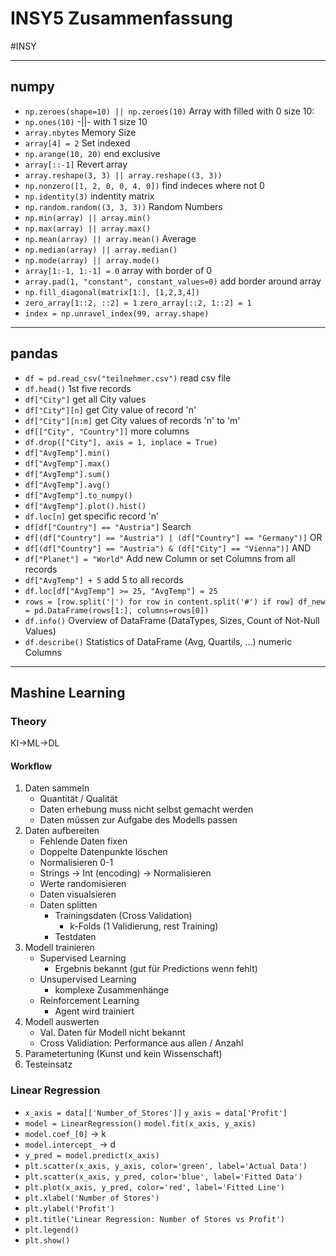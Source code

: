 # INSY5 Zusammenfassung
#INSY
___
## numpy
- ``np.zeroes(shape=10) || np.zeroes(10)`` Array with filled with 0 size 10:
- ``np.ones(10)`` -||- with 1 size 10
- ``array.nbytes`` Memory Size
- ``array[4] = 2`` Set indexed
- ``np.arange(10, 20)`` end exclusive
- ``array[::-1]`` Revert array
- ``array.reshape(3, 3) || array.reshape((3, 3))``
- ``np.nonzero([1, 2, 0, 0, 4, 0])`` find indeces where not 0
- ``np.identity(3)`` indentity matrix
- ``np.random.random((3, 3, 3))`` Random Numbers
- ``np.min(array) || array.min()``
- ``np.max(array) || array.max()``
- ``np.mean(array) || array.mean()`` Average 
- ``np.median(array) || array.median()`` 
- ``np.mode(array) || array.mode()``
- ``array[1:-1, 1:-1] = 0`` array with border of 0
- ``array.pad(1, "constant", constant_values=0)`` add border around array
- ``np.fill_diagonal(matrix[1:], [1,2,3,4])``
- ``zero_array[1::2, ::2] = 1`` ``zero_array[::2, 1::2] = 1``
- ``index = np.unravel_index(99, array.shape)``
___
## pandas
- ``df = pd.read_csv("teilnehmer.csv")`` read csv file
- ``df.head()`` 1st five records
- ``df["City"]`` get all City values
- ``df["City"][n]`` get City value of record 'n' 
- ``df["City"][n:m]`` get City values of records 'n' to 'm'
- ``df[["City", "Country"]]`` more columns
- ``df.drop(["City"], axis = 1, inplace = True)``
- ``df["AvgTemp"].min()``
- ``df["AvgTemp"].max()``
- ``df["AvgTemp"].sum()``
- ``df["AvgTemp"].avg()``
- ``df["AvgTemp"].to_numpy()``
- ``df["AvgTemp"].plot().hist()``
- ``df.loc[n]`` get specific record 'n'
- ``df[df["Country"] == "Austria"]`` Search
- ``df[(df["Country"] == "Austria") | (df["Country"] == "Germany")]`` OR
- ``df[(df["Country"] == "Austria") & (df["City"] == "Vienna")]`` AND
- ``df["Planet"] = "World"`` Add new Column or set Columns from all records
- ``df["AvgTemp"] + 5`` add 5 to all records
- ``df.loc[df["AvgTemp"] >= 25, "AvgTemp"] = 25``
- ``rows = [row.split('|') for row in content.split('#') if row]
    df_new = pd.DataFrame(rows[1:], columns=rows[0])``
- ``df.info()`` Overview of DataFrame (DataTypes, Sizes, Count of Not-Null Values)
- ``df.describe()`` Statistics of DataFrame (Avg, Quartils, ...) numeric Columns
___
## Mashine Learning
### Theory
KI->ML->DL
#### Workflow
1. Daten sammeln
    - Quantität / Qualität
    - Daten erhebung muss nicht selbst gemacht werden
    - Daten müssen zur Aufgabe des Modells passen
2. Daten aufbereiten
   - Fehlende Daten fixen
   - Doppelte Datenpunkte löschen
   - Normalisieren 0-1
   - Strings -> Int (encoding) -> Normalisieren
   - Werte randomisieren
   - Daten visualsieren
   - Daten splitten
     - Trainingsdaten (Cross Validation)
       - k-Folds (1 Validierung, rest Training)
     - Testdaten
3. Modell trainieren
    - Supervised Learning
      - Ergebnis bekannt (gut für Predictions wenn fehlt)
    - Unsupervised Learning
      - komplexe Zusammenhänge
    - Reinforcement Learning
      - Agent wird trainiert
4. Modell auswerten
    - Val. Daten für Modell nicht bekannt
    - Cross Validiation: Performance aus allen / Anzahl
5. Parametertuning (Kunst und kein Wissenschaft)
6. Testeinsatz
### Linear Regression
- ``x_axis = data[['Number_of_Stores']]`` ``y_axis = data['Profit']``
- ``model = LinearRegression()`` ``model.fit(x_axis, y_axis)``
- ``model.coef_[0]`` -> k
- ``model.intercept_`` -> d
- ``y_pred = model.predict(x_axis)``
- ``plt.scatter(x_axis, y_axis, color='green', label='Actual Data')``
- ``plt.scatter(x_axis, y_pred, color='blue', label='Fitted Data')``
- ``plt.plot(x_axis, y_pred, color='red', label='Fitted Line')``
- ``plt.xlabel('Number of Stores')``
- ``plt.ylabel('Profit')``
- ``plt.title('Linear Regression: Number of Stores vs Profit')``
- ``plt.legend()``
- ``plt.show()``